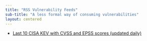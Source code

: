 ```yaml
---
title: "RSS Vulnerability Feeds"
sub-title: "A less formal way of consuming vulnerabilities"
layout: centered
---
```




- [Last 10 CISA KEV with CVSS and EPSS scores (updated daily)](https://alucab.github.io/vulnerability-feeds/atom-feed-last-10-cisa-kve.xml)
